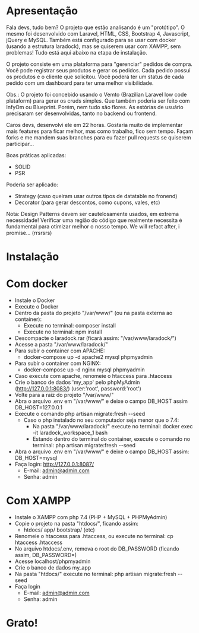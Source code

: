 # Apresentação

Fala devs, tudo bem? O projeto que estão analisando é um "protótipo". O mesmo foi desenvolvido com Laravel, HTML, CSS, Bootstrap 4, Javascript, jQuery e MySQL.
Também está configurado para se usar com docker (usando a estrutura laradock), mas se quiserem usar com XAMPP, sem problemas! Tudo está aqui abaixo na etapa de instalação.

O projeto consiste em uma plataforma para "gerenciar" pedidos de compra. Você pode registrar seus produtos e gerar os pedidos. Cada pedido possui os produtos e o cliente que solicitou. 
Você poderá ter um status de cada pedido com um dashboard para ter uma melhor visibilidade.

Obs.: O projeto foi concebido usando o Vemto (Brazilian Laravel low code plataform) para gerar os cruds simples. Que também poderia ser feito com InfyOm ou Blueprint.
Porém, nem tudo são flores. As estórias de usuário precisaram ser desenvolvidas, tanto no backend ou frontend.

Caros devs, desenvolvi ele em 22 horas. Gostaria muito de implementar mais features para ficar melhor, mas como trabalho, fico sem tempo. Façam forks e me mandem suas branches para eu fazer pull requests se quiserem participar...

Boas práticas aplicadas:
- SOLID
- PSR

Poderia ser aplicado:
- Strategy (caso queiram usar outros tipos de datatable no fronend)
- Decorator (para gerar descontos, como cupons, vales, etc)

Nota: Design Patterns devem ser cautelosamente usados, em extrema necessidade! Verificar uma região do código que realmente necessita é fundamental para otimizar melhor o nosso tempo. 
We will refact after, i promise... (rrsrsrs)

# Instalação

# Com docker
  * Instale o Docker
  * Execute o Docker
  * Dentro da pasta do projeto "/var/www/" (ou na pasta externa ao container):
    * Execute no terminal: composer install
    * Execute no terminal: npm install
  * Descompacte o laradock.rar (ficará assim: "/var/www/laradock/")
  * Acesse a pasta "/var/www/laradock/"
  * Para subir o container com APACHE:
      * docker-compose up -d apache2 mysql phpmyadmin
  * Para subir o container com NGINX: 
      * docker-compose up -d nginx mysql phpmyadmin  
  * Caso execute com apache, renomeie o htaccess para .htaccess 
  * Crie o banco de dados 'my_app' pelo phpMyAdmin (http://127.0.0.1:8083/) (user:'root', password:'root')
  * Volte para a raiz do projeto "/var/www/"
  * Abra o arquivo .env em "/var/www/" e deixe o campo DB_HOST assim DB_HOST=127.0.0.1
  * Execute o comando php artisan migrate:fresh --seed 
    * Caso o php instalado no seu computador seja menor que o 7.4: 
      * Na pasta "/var/www/laradock/" execute no terminal: docker exec -it laradock_workspace_1 bash
      * Estando dentro do terminal do container, execute o comando no terminal: php artisan migrate:fresh --seed
  * Abra o arquivo .env em "/var/www/" e deixe o campo DB_HOST assim: DB_HOST=mysql
  * Faça login: http://127.0.0.1:8087/
    * E-mail: admin@admin.com
    * Senha: admin

# Com XAMPP
  
  * Instale o XAMPP com php 7.4 (PHP + MySQL + PHPMyAdmin)
  * Copie o projeto na pasta "htdocs/", ficando assim:
    * htdocs/ 
        app/
        bootstrap/ (etc)
  * Renomeie o htaccess para .htaccess, ou execute no terminal:
      cp htaccess .htaccess
  * No arquivo htdocs/.env, remova o root do DB_PASSWORD (ficando assim, DB_PASSWORD=)
  * Acesse localhost/phpmyadmin
  * Crie o banco de dados my_app
  * Na pasta "htdocs/" execute no terminal: php artisan migrate:fresh --seed
  * Faça login
    * E-mail: admin@admin.com
    * Senha: admin

# Grato!




